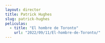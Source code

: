 ```yaml
---
layout: director
title: Patrick Hughes
slug: patrick-hughes
peliculas:
  - title: "El hombre de Toronto"
    url: "2022/09/11/El-hombre-de-Toronto/"
---
```


